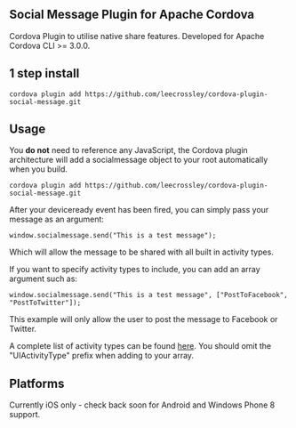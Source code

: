## Social Message Plugin for Apache Cordova

Cordova Plugin to utilise native share features. Developed for Apache Cordova CLI >= 3.0.0.

## 1 step install

```
cordova plugin add https://github.com/leecrossley/cordova-plugin-social-message.git
```

## Usage

You **do not** need to reference any JavaScript, the Cordova plugin architecture will add a socialmessage object to your root automatically when you build.

```
cordova plugin add https://github.com/leecrossley/cordova-plugin-social-message.git
```

After your deviceready event has been fired, you can simply pass your message as an argument:

```
window.socialmessage.send("This is a test message");
```

Which will allow the message to be shared with all built in activity types.

If you want to specify activity types to include, you can add an array argument such as:

```
window.socialmessage.send("This is a test message", ["PostToFacebook", "PostToTwitter"]);
```

This example will only allow the user to post the message to Facebook or Twitter.

A complete list of activity types can be found [here](http://developer.apple.com/library/ios/#documentation/UIKit/Reference/UIActivity_Class/Reference/Reference.html#//apple_ref/occ/cl/UIActivity). You should omit the "UIActivityType" prefix when adding to your array.

## Platforms

Currently iOS only - check back soon for Android and Windows Phone 8 support.